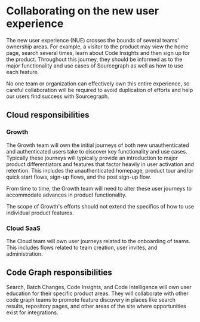# Collaborating on the new user experience

The new user experience (NUE) crosses the bounds of several teams' ownership areas. For example, a visitor to the product may view the home page, search several times, learn about Code Insights and then sign up for the product. Throughout this journey, they should be informed as to the major functionality and use cases of Sourcegraph as well as how to use each feature.

No one team or organization can effectively own this entire experience, so careful collaboration will be required to avoid duplication of efforts and help our users find success with Sourcegraph.


## Cloud responsibilities

### Growth 
The Growth team will own the initial journeys of both new unauthenticated and authenticated users take to discover key functionality and use cases. Typically these journeys will typically provide an introduction to major product differentiators and features that factor heavily in user activation and retention. This includes the unauthenticated homepage, product tour and/or quick start flows, sign-up flows, and the post sign-up flow. 

From time to time, the Growth team will need to alter these user journeys to accommodate advances in product functionality. 

The scope of Growth's efforts should not extend the specifics of how to use individual product features. 

### Cloud SaaS
The Cloud team will own user journeys related to the onboarding of teams. This includes flows related to team creation, user invites, and administration. 

## Code Graph responsibilities
Search, Batch Changes, Code Insights, and Code Intelligence will own user education for their specific product areas. They will  collaborate with other code graph teams to promote feature discovery in places like search results, repository pages, and other areas of the site where opportunities exist for integrations.

